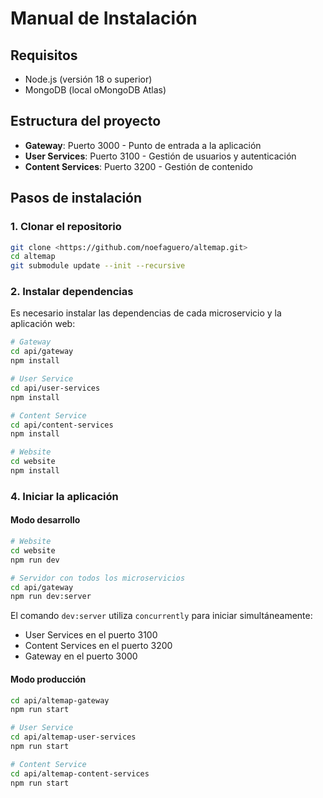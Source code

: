 # Manual de Instalación

## Requisitos

- Node.js (versión 18 o superior)
- MongoDB (local oMongoDB Atlas)

## Estructura del proyecto

- **Gateway**: Puerto 3000 - Punto de entrada a la aplicación
- **User Services**: Puerto 3100 - Gestión de usuarios y autenticación
- **Content Services**: Puerto 3200 - Gestión de contenido

## Pasos de instalación

### 1. Clonar el repositorio

```bash
git clone <https://github.com/noefaguero/altemap.git>
cd altemap
git submodule update --init --recursive
```

### 2. Instalar dependencias

Es necesario instalar las dependencias de cada microservicio y la aplicación web:

```bash
# Gateway
cd api/gateway
npm install

# User Service
cd api/user-services
npm install

# Content Service
cd api/content-services
npm install

# Website
cd website
npm install
```

### 4. Iniciar la aplicación

#### Modo desarrollo

```bash
# Website
cd website
npm run dev

# Servidor con todos los microservicios
cd api/gateway
npm run dev:server
```

El comando `dev:server` utiliza `concurrently` para iniciar simultáneamente:
- User Services en el puerto 3100
- Content Services en el puerto 3200
- Gateway en el puerto 3000

#### Modo producción

```bash
cd api/altemap-gateway
npm run start

# User Service
cd api/altemap-user-services
npm run start

# Content Service
cd api/altemap-content-services
npm run start
```